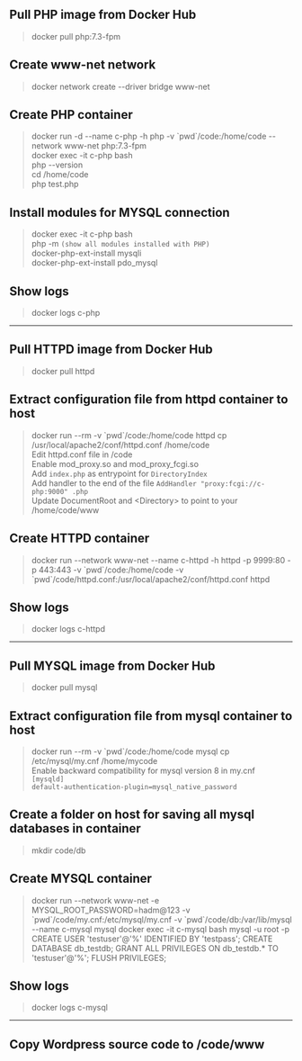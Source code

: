 ## **Pull PHP image from Docker Hub**
> docker pull php:7.3-fpm
## **Create www-net network**
> docker network create --driver bridge www-net
## **Create PHP container**
> docker run -d --name c-php -h php -v \`pwd\`/code:/home/code --network www-net php:7.3-fpm<br />
> docker exec -it c-php bash<br />
> php --version<br />
> cd /home/code<br />
> php test.php
## **Install modules for MYSQL connection**
> docker exec -it c-php bash<br />
> php -m `(show all modules installed with PHP)`<br />
> docker-php-ext-install mysqli<br />
> docker-php-ext-install pdo_mysql<br />
## **Show logs**
> docker logs c-php
<hr />

## **Pull HTTPD image from Docker Hub**
> docker pull httpd
## **Extract configuration file from httpd container to host**
> docker run --rm -v \`pwd\`/code:/home/code httpd cp /usr/local/apache2/conf/httpd.conf /home/code<br />
> Edit httpd.conf file in /code<br />
> Enable mod_proxy.so and mod_proxy_fcgi.so<br />
> Add `index.php` as entrypoint for `DirectoryIndex`<br />
> Add handler to the end of the file `AddHandler "proxy:fcgi://c-php:9000" .php`<br />
> Update DocumentRoot and \<Directory\> to point to your /home/code/www
## **Create HTTPD container**
> docker run --network www-net --name c-httpd -h httpd -p 9999:80 -p 443:443 -v \`pwd\`/code:/home/code -v \`pwd\`/code/httpd.conf:/usr/local/apache2/conf/httpd.conf httpd
## **Show logs**
> docker logs c-httpd
<hr />

## **Pull MYSQL image from Docker Hub**
> docker pull mysql
## **Extract configuration file from mysql container to host**
> docker run --rm -v \`pwd\`/code:/home/code mysql cp /etc/mysql/my.cnf /home/mycode<br />
> Enable backward compatibility for mysql version 8 in my.cnf<br />
> `[mysqld]`<br />
> `default-authentication-plugin=mysql_native_password`
## **Create a folder on host for saving all mysql databases in container**
> mkdir code/db
## **Create MYSQL container**
> docker run --network www-net -e MYSQL_ROOT_PASSWORD=hadm@123 -v \`pwd\`/code/my.cnf:/etc/mysql/my.cnf -v \`pwd\`/code/db:/var/lib/mysql --name c-mysql mysql
> docker exec -it c-mysql bash
> mysql -u root -p
> CREATE USER 'testuser'@'%' IDENTIFIED BY 'testpass';
> CREATE DATABASE db_testdb;
> GRANT ALL PRIVILEGES ON db_testdb.* TO 'testuser'@'%';
> FLUSH PRIVILEGES;
## **Show logs**
> docker logs c-mysql
<hr />

## **Copy Wordpress source code to /code/www**